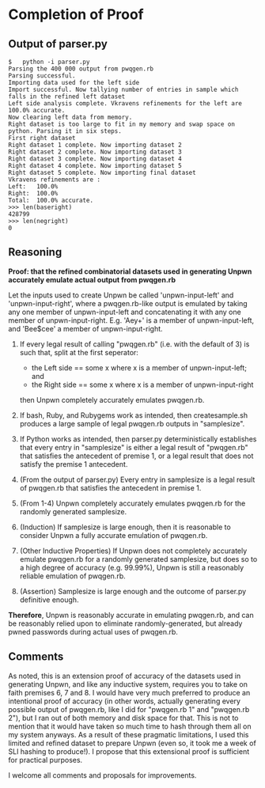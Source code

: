 # Completion of Proof
## Output of parser.py
```
$	python -i parser.py
Parsing the 400 000 output from pwqgen.rb
Parsing successful.
Importing data used for the left side
Import successful. Now tallying number of entries in sample which falls in the refined left dataset
Left side analysis complete. Vkravens refinements for the left are 100.0% accurate.
Now clearing left data from memory.
Right dataset is too large to fit in my memory and swap space on python. Parsing it in six steps.
First right dataset
Right dataset 1 complete. Now importing dataset 2
Right dataset 2 complete. Now importing dataset 3
Right dataset 3 complete. Now importing dataset 4
Right dataset 4 complete. Now importing dataset 5
Right dataset 5 complete. Now importing final dataset
Vkravens refinements are :
Left:   100.0%
Right:  100.0%
Total:  100.0% accurate.
>>> len(baseright)
428799
>>> len(negright)
0
```
## Reasoning
**Proof: that the refined combinatorial datasets used in generating Unpwn accurately emulate actual output from pwqgen.rb**

Let the inputs used to create Unpwn be called 'unpwn-input-left' and 'unpwn-input-right', where a pwqgen.rb-like output is emulated by taking any one member of unpwn-input-left and concatenating it with any one member of unpwn-input-right. 
E.g. 'Aey+' is a member of unpwn-input-left, and 'Bee$cee' a member of unpwn-input-right.

1. 	If every legal result of calling "pwqgen.rb" (i.e. with the default of 3) is such that,
	split at the first seperator: 
	- the Left side == some x where x is a member of unpwn-input-left; and
	- the Right side == some x where x is a member of unpwn-input-right

	then Unpwn completely accurately emulates pwqgen.rb.

2.	If bash, Ruby, and Rubygems work as intended, then createsample.sh produces a large sample of legal pwqgen.rb outputs in "samplesize".

3.	If Python works as intended, then parser.py deterministically establishes that every entry in "samplesize" is either a legal result of "pwqgen.rb" that satisfies the antecedent of premise 1, or a legal result that does not satisfy the premise 1 antecedent.

4.	(From the output of parser.py) Every entry in samplesize is a legal result of pwqgen.rb that satisfies the antecedent in premise 1.

5.	(From 1-4) Unpwn completely accurately emulates pwqgen.rb for the randomly generated samplesize.

6.	(Induction) If samplesize is large enough, then it is reasonable to consider Unpwn a fully accurate emulation of pwqgen.rb.

7.	(Other Inductive Properties) If Unpwn does not completely accurately emulate pwqgen.rb for a randomly generated samplesize, but does so to a high degree of accuracy (e.g. 99.99%), Unpwn is still a reasonably reliable emulation of pwqgen.rb.

8.	(Assertion) Samplesize is large enough and the outcome of parser.py definitive enough.

**Therefore**, Unpwn is reasonably accurate in emulating pwqgen.rb, and can be reasonably relied upon to eliminate randomly-generated, but already pwned passwords during actual uses of pwqgen.rb.

## Comments

As noted, this is an extension proof of accuracy of the datasets used in generating Unpwn, and like any inductive system, requires you to take on faith premises 6, 7 and 8. I would have very much preferred to produce an intentional proof of accuracy (in other words, actually generating every possible output of pwqgen.rb, like I did for "pwqgen.rb 1" and "pwqgen.rb 2"), but I ran out of both memory and disk space for that. This is not to mention that it would have taken so much time to hash through them all on my system anyways. As a result of these pragmatic limitations, I used this limited and refined dataset to prepare Unpwn (even so, it took me a week of SLI hashing to produce!). I propose that this extensional proof is sufficient for practical purposes.

I welcome all comments and proposals for improvements.
